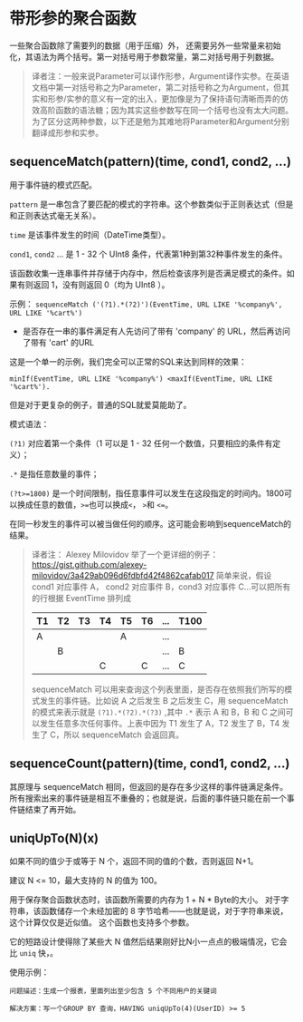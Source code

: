 <a name="aggregate_functions_parametric"></a>

# 带形参的聚合函数

一些聚合函数除了需要列的数据（用于压缩）外， 还需要另外一些常量来初始化，其语法为两个括号。第一对括号用于参数常量，第二对括号用于列数据。

> 译者注：一般来说Parameter可以译作形参，Argument译作实参。在英语文档中第一对括号称之为Parameter，第二对括号称之为Argument，但其实和形参/实参的意义有一定的出入，更加像是为了保持语句清晰而弄的仿效高阶函数的语法糖；因为其实这些参数写在同一个括号也没有太大问题。为了区分这两种参数，以下还是勉为其难地将Parameter和Argument分别翻译成形参和实参。

## sequenceMatch(pattern)(time, cond1, cond2, ...)

用于事件链的模式匹配。

`pattern` 是一串包含了要匹配的模式的字符串。这个参数类似于正则表达式（但是和正则表达式毫无关系）。

`time` 是该事件发生的时间（DateTime类型）。

`cond1`, `cond2` ... 是 1 - 32 个 UInt8 条件，代表第1种到第32种事件发生的条件。

该函数收集一连串事件并存储于内存中，然后检查该序列是否满足模式的条件。如果有则返回 1，没有则返回 0（均为 UInt8 ）。

示例： `sequenceMatch ('(?1).*(?2)')(EventTime, URL LIKE '%company%', URL LIKE '%cart%')`

- 是否存在一串的事件满足有人先访问了带有 'company' 的 URL，然后再访问了带有 'cart' 的URL

这是一个单一的示例，我们完全可以正常的SQL来达到同样的效果：

```text
minIf(EventTime, URL LIKE '%company%') <maxIf(EventTime, URL LIKE '%cart%').
```

但是对于更复杂的例子，普通的SQL就爱莫能助了。

模式语法：

`(?1)` 对应着第一个条件（1 可以是 1 - 32 任何一个数值，只要相应的条件有定义）；

`.*` 是指任意数量的事件；

`(?t>=1800)` 是一个时间限制，指任意事件可以发生在这段指定的时间内。1800可以换成任意的数值，`>=`也可以换成`<`， `>`和 `<=`。

在同一秒发生的事件可以被当做任何的顺序。这可能会影响到sequenceMatch的结果。

> 译者注：
> Alexey Milovidov 举了一个更详细的例子：https://gist.github.com/alexey-milovidov/3a429ab096d6fdbfd42f4862cafab017
> 简单来说，假设 cond1 对应事件 A， cond2 对应事件 B，cond3 对应事件 C...可以把所有的行根据 EventTime 排列成
> 
> | T1 | T2 | T3 | T4 | T5 | T6 | ... | T100 |
> | --- | --- |--- |--- |--- |--- |--- |--- |
> | A | | | | A | | ... | |
> |  | B | | | | | ... | B |
> | | | | C | | C | ... | C |
> 
> sequenceMatch 可以用来查询这个列表里面，是否存在依照我们所写的模式发生的事件链。比如说 A 之后发生 B 之后发生 C，用 sequenceMatch 的模式来表示就是 `(?1).*(?2).*(?3)` ,其中 `.*` 表示 A 和 B，B 和 C 之间可以发生任意多次任何事件。上表中因为 T1 发生了 A，T2 发生了 B，T4 发生了 C，所以 sequenceMatch 会返回真。

## sequenceCount(pattern)(time, cond1, cond2, ...)

其原理与 sequenceMatch 相同，但返回的是存在多少这样的事件链满足条件。
所有搜索出来的事件链是相互不重叠的；也就是说，后面的事件链只能在前一个事件链结束了再开始。

## uniqUpTo(N)(x)

如果不同的值少于或等于 N 个，返回不同的值的个数，否则返回 N+1。

建议 N <= 10，最大支持的 N 的值为 100。

用于保存聚合函数状态时，该函数所需要的内存为 1 + N \* Byte的大小。
对于字符串，该函数储存一个未经加密的 8 字节哈希——也就是说，对于字符串来说，这个计算仅仅是近似值。
这个函数也支持多个参数。

它的短路设计使得除了某些大 N 值然后结果刚好比N小一点点的极端情况，它会比 `uniq` 快，。

使用示例：

```text
问题描述：生成一个报表，里面列出至少包含 5 个不同用户的关键词

解决方案：写一个GROUP BY 查询，HAVING uniqUpTo(4)(UserID) >= 5
```
